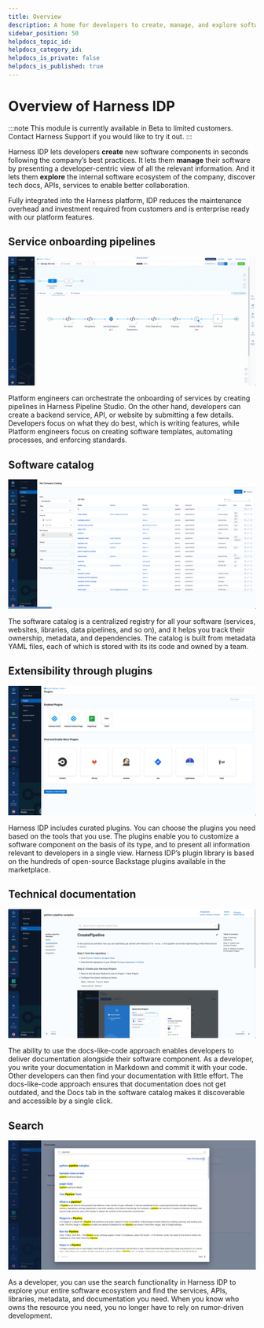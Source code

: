 ```yaml
---
title: Overview
description: A home for developers to create, manage, and explore software.
sidebar_position: 50
helpdocs_topic_id:
helpdocs_category_id:
helpdocs_is_private: false
helpdocs_is_published: true
---
```


# Overview of Harness IDP

:::note
This module is currently available in Beta to limited customers. Contact Harness Support if you would like to try it out.
:::

Harness IDP lets developers **create** new software components in seconds following the company’s best practices. It lets them **manage** their software by presenting a developer-centric view of all the relevant information. And it lets them **explore** the internal software ecosystem of the company, discover tech docs, APIs, services to enable better collaboration.

Fully integrated into the Harness platform, IDP reduces the maintenance overhead and investment required from customers and is enterprise ready with our platform features.

## Service onboarding pipelines

![](static/pipelines-screenshot.png)

Platform engineers can orchestrate the onboarding of services by creating pipelines in Harness Pipeline Studio. On the other hand, developers can create a backend service, API, or website by submitting a few details. Developers focus on what they do best, which is writing features, while Platform engineers focus on creating software templates, automating processes, and enforcing standards.

## Software catalog

![](static/catalog-screenshot.png)

The software catalog is a centralized registry for all your software (services, websites, libraries, data pipelines, and so on), and it helps you track their ownership, metadata, and dependencies. The catalog is built from metadata YAML files, each of which is stored with its its code and owned by a team.

## Extensibility through plugins

![](static/plugins-screenshot.png)

Harness IDP includes curated plugins. You can choose the plugins you need based on the tools that you use. The plugins enable you to customize a software component on the basis of its type, and to present all information relevant to developers in a single view. Harness IDP’s plugin library is based on the hundreds of open-source Backstage plugins available in the marketplace.

## Technical documentation

![](static/docs-screenshot.png)

The ability to use the docs-like-code approach enables developers to deliver documentation alongside their software component. As a developer, you write your documentation in Markdown and commit it with your code. Other developers can then find your documentation with little effort. The docs-like-code approach ensures that documentation does not get outdated, and the Docs tab in the software catalog makes it discoverable and accessible by a single click.

## Search

![](static/search-screenshot.png)

As a developer, you can use the search functionality in Harness IDP to explore your entire software ecosystem and find the services, APIs, libraries, metadata, and documentation you need. When you know who owns the resource you need, you no longer have to rely on rumor-driven development.
